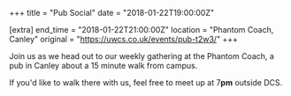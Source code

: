 +++
title = "Pub Social"
date = "2018-01-22T19:00:00Z"

[extra]
end_time = "2018-01-22T21:00:00Z"
location = "Phantom Coach, Canley"
original = "https://uwcs.co.uk/events/pub-t2w3/"
+++

Join us as we head out to our weekly gathering at the Phantom Coach, a pub in Canley about a 15 minute walk from campus.

  

If you'd like to walk there with us, feel free to meet up at 7**pm** outside DCS.

